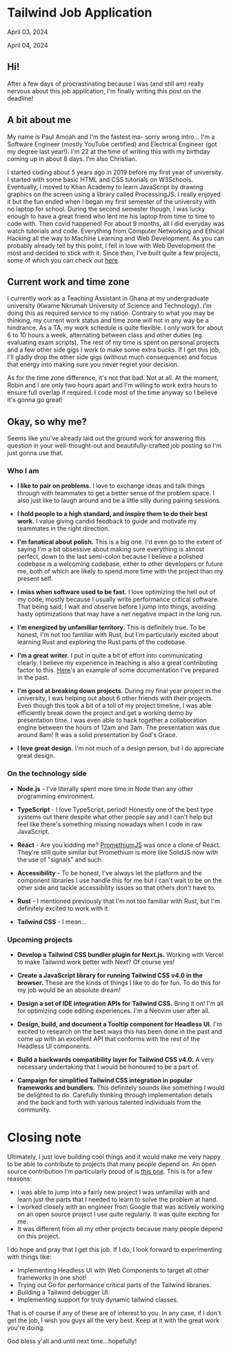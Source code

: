 # Tailwind Job Application

<p class="article-date">April 03, 2024</p>

<p class="last-updated">April 04, 2024</p>

## Hi!

After a few days of procrastinating because I was (and still am) really nervous about this job application, I'm finally writing this post on the deadline!

## A bit about me

My name is Paul Amoah and I'm the fastest ma- sorry wrong intro... I'm a Software Engineer (mostly YouTube certified) and Electrical Engineer (got my degree last year!).
I'm 22 at the time of writing this with my birthday coming up in about 8 days. I'm also Christian.

I started coding about 5 years ago in 2019 before my first year of university. I started with some basic HTML and CSS tutorials on W3Schools. Eventually, I moved to
Khan Academy to learn JavaScript by drawing graphics on the screen using a library called ProcessingJS. I really enjoyed it but the fun ended
when I began my first semester of the university with no laptop for school. During the second semester though, I was lucky enough to have a great friend who lent me his laptop from time to time to code with. Then covid happened! For about 9 months, all I did everyday was watch tutorials and code. Everything from Computer Networking and
Ethical Hacking all the way to Machine Learning and Web Development. As you can probably already tell by this point, I fell in love with Web Development the most and
decided to stick with it. Since then, I've built quite a few projects, some of which you can check out [here](/pages/projects/index.html).

## Current work and time zone

I currently work as a Teaching Assistant in Ghana at my undergraduate university (Kwame Nkrumah University of Science and Technology). I'm doing this as required service
to my nation. Contrary to what you may be thinking, my current work status and time zone will not in any way be a hindrance. As a TA, my work schedule is quite flexible. I only work for about 6 to 10 hours a week, alternating between class and other duties (eg. evaluating exam scripts). The rest of my time is spent on personal projects
and a few other side gigs I work to make some extra bucks. If I get this job, I'll gladly drop the other side gigs (without much
consequence) and focus that energy into making sure you never regret your decision.

As for the time zone difference, it's not that bad. Not at all. At the moment, Robin and I are only two hours apart and I'm willing to work extra hours to ensure full
overlap if required. I code most of the time anyway so I believe it's gonna go great!

## Okay, so why me?

Seems like you've already laid out the ground work for answering this question in your well-thought-out and beautifully-crafted job posting so I'm just gonna use that.

### Who I am

- **I like to pair on problems.** I love to exchange ideas and talk things through with teammates to get a better sense of the problem space. I also just like to laugh
  around and be a little silly during pairing sessions.

- **I hold people to a high standard, and inspire them to do their best work.** I value giving candid feedback to guide and motivate my teammates in the right
  direction.

- **I'm fanatical about polish.** This is a big one. I'd even go to the extent of saying I'm a bit obsessive about making sure everything is almost perfect, down to the
  last semi-colon because I believe a polished codebase is a welcoming codebase, either to other developers or future me, both of which are likely to spend more time with
  the project than my present self.

- **I miss when software used to be fast.** I love optimizing the hell out of my code, mostly because I usually write performance critical software. That being said, I
  wait and observe before I jump into things, avoiding hasty optimizations that may have a net negative impact in the long run.

- **I'm energized by unfamiliar territory.** This is definitely true. To be honest, I'm not too familiar with Rust, but I'm particularly excited about learning Rust and
  exploring the Rust parts of the codebase.

- **I'm a great writer.** I put in quite a bit of effort into communicating clearly. I believe my experience in teaching is also a great contributing factor to
  this. [Here](https://promethium.js.org/)'s an example of some documentation I've prepared in the past.

- **I'm good at breaking down projects.** During my final year project in the university, I was helping out about 6 other friends with their projects. Even though
  this took a bit of a toll of my project timeline, I was able efficiently break down the project and get a working demo by presentation time. I was even able to hack
  together a collaboration engine between the hours of 12am and 3am. The presentation was due around 8am! It was a solid presentation by God's Grace.

- **I love great design.** I'm not much of a design person, but I do appreciate great design.

### On the technology side

- **Node.js** - I've literally spent more time in Node than any other programming environment.

- **TypeScript** - I love TypeScript, period! Honestly one of the best type systems out there despite what other people say and I can't help but feel like there's
  something missing nowadays when I code in raw JavaScript.

- **React** - Are you kidding me? [PromethiumJS](/pages/projects/promethium-js) was once a clone of React. They're still quite similar but Promethium is more like SolidJS
  now with the use of "signals" and such.

- **Accessibility** - To be honest, I've always let the platform and the component libraries I use handle this for me but I can't wait to be on the other side and tackle
  accessibility issues so that others don't have to.

- **Rust** - I mentioned previously that I'm not too familiar with Rust, but I'm definitely excited to work with it.

- **Tailwind CSS** - I mean...

### Upcoming projects

- **Develop a Tailwind CSS bundler plugin for Next.js.** Working with Vercel to make Tailwind work better with Next? Of course yes!

- **Create a JavaScript library for running Tailwind CSS v4.0 in the browser.** These are the kinds of things I like to do for fun. To do this for my job would be an
  absolute dream!

- **Design a set of IDE integration APIs for Tailwind CSS.** Bring it on! I'm all for optimizing code editing experiences. I'm a Neovim user after all.

- **Design, build, and document a Tooltip component for Headless UI.** I'm excited to research on the best ways this has been done in the past and come up with an
  excellent API that conforms with the rest of the Headless UI components.

- **Build a backwards compatibility layer for Tailwind CSS v4.0.** A very necessary undertaking that I would be honoured to be a part of.

- **Campaign for simplified Tailwind CSS integration in popular frameworks and bundlers.** This definitely sounds like something I would be delighted to do. Carefully
  thinking through implementation details and the back and forth with various talented individuals from the community.

# Closing note

Ultimately, I just love building cool things and it would make me very happy to be able to contribute to projects that many people depend on. An open source contribution
I'm particularly proud of is [this one](https://github.com/runem/lit-analyzer/pull/327). This is for a few reasons:

- I was able to jump into a fairly new project I was unfamiliar with and learn just the parts that I needed to learn to solve the problem at hand.
- I worked closely with an engineer from Google that was actively working on an open source project I use quite regularly. It was quite exciting for me.
- It was different from all my other projects because many people depend on this project.

I do hope and pray that I get this job. If I do, I look forward to experimenting with things like:

- Implementing Headless UI with Web Components to target all other frameworks in one shot!
- Trying out Go for performance critical parts of the Tailwind libraries.
- Building a Tailwind debugger UI.
- Implementing support for truly dynamic tailwind classes.

That is of course if any of these are of interest to you. In any case, if I don't get the job, I wish you guys all the very best. Keep at it with the great work you're doing.

God bless y'all and until next time...hopefully!

